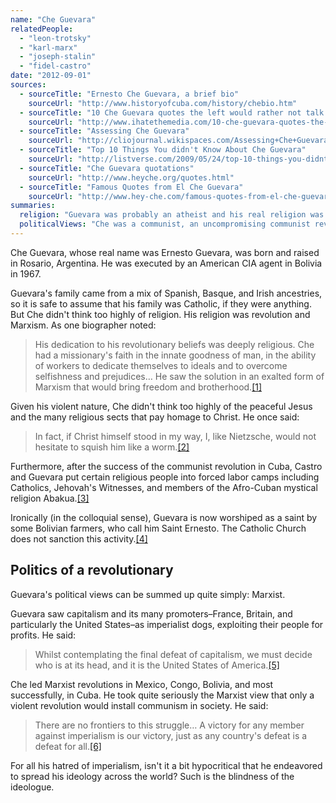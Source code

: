 ```yaml
---
name: "Che Guevara"
relatedPeople:
  - "leon-trotsky"
  - "karl-marx"
  - "joseph-stalin"
  - "fidel-castro"
date: "2012-09-01"
sources:
  - sourceTitle: "Ernesto Che Guevara, a brief bio"
    sourceUrl: "http://www.historyofcuba.com/history/chebio.htm"
  - sourceTitle: "10 Che Guevara quotes the left would rather not talk about"
    sourceUrl: "http://www.ihatethemedia.com/10-che-guevara-quotes-the-left-would-rather-not-talk-about"
  - sourceTitle: "Assessing Che Guevara"
    sourceUrl: "http://cliojournal.wikispaces.com/Assessing+Che+Guevara"
  - sourceTitle: "Top 10 Things You didn't Know About Che Guevara"
    sourceUrl: "http://listverse.com/2009/05/24/top-10-things-you-didnt-know-about-che-guevara/"
  - sourceTitle: "Che Guevara quotations"
    sourceUrl: "http://www.heyche.org/quotes.html"
  - sourceTitle: "Famous Quotes from El Che Guevara"
    sourceUrl: "http://www.hey-che.com/famous-quotes-from-el-che-guevara/"
summaries:
  religion: "Guevara was probably an atheist and his real religion was Marxism and revolution."
  politicalViews: "Che was a communist, an uncompromising communist revolutionary."
---
```


Che Guevara, whose real name was Ernesto Guevara, was born and raised in Rosario, Argentina. He was executed by an American CIA agent in Bolivia in 1967.

Guevara's family came from a mix of Spanish, Basque, and Irish ancestries, so it is safe to assume that his family was Catholic, if they were anything. But Che didn't think too highly of religion. His religion was revolution and Marxism. As one biographer noted:

>His dedication to his revolutionary beliefs was deeply religious. Che had a missionary's faith in the innate goodness of man, in the ability of workers to dedicate themselves to ideals and to overcome selfishness and prejudices… He saw the solution in an exalted form of Marxism that would bring freedom and brotherhood.<a class="source-citation" href="#http%3A%2F%2Fwww.historyofcuba.com%2Fhistory%2Fchebio.htm" title="Ernesto Che Guevara, a brief bio">[1]</a>

Given his violent nature, Che didn't think too highly of the peaceful Jesus and the many religious sects that pay homage to Christ. He once said:

>In fact, if Christ himself stood in my way, I, like Nietzsche, would not hesitate to squish him like a worm.<a class="source-citation" href="#http%3A%2F%2Fwww.ihatethemedia.com%2F10-che-guevara-quotes-the-left-would-rather-not-talk-about" title="10 Che Guevara quotes the left would rather not talk about">[2]</a>

Furthermore, after the success of the communist revolution in Cuba, Castro and Guevara put certain religious people into forced labor camps including Catholics, Jehovah's Witnesses, and members of the Afro-Cuban mystical religion Abakua.<a class="source-citation" href="#http%3A%2F%2Fcliojournal.wikispaces.com%2FAssessing%2BChe%2BGuevara" title="Assessing Che Guevara">[3]</a>

Ironically (in the colloquial sense), Guevara is now worshiped as a saint by some Bolivian farmers, who call him Saint Ernesto. The Catholic Church does not sanction this activity.<a class="source-citation" href="#http%3A%2F%2Flistverse.com%2F2009%2F05%2F24%2Ftop-10-things-you-didnt-know-about-che-guevara%2F" title="Top 10 Things You didn&apos;t Know About Che Guevara">[4]</a>

## Politics of a revolutionary

Guevara's political views can be summed up quite simply: Marxist.

Guevara saw capitalism and its many promoters–France, Britain, and particularly the United States–as imperialist dogs, exploiting their people for profits. He said:

>Whilst contemplating the final defeat of capitalism, we must decide who is at its head, and it is the United States of America.<a class="source-citation" href="#http%3A%2F%2Fwww.heyche.org%2Fquotes.html" title="Che Guevara quotations">[5]</a>

Che led Marxist revolutions in Mexico, Congo, Bolivia, and most successfully, in Cuba. He took quite seriously the Marxist view that only a violent revolution would install communism in society. He said:

>There are no frontiers to this struggle… A victory for any member against imperialism is our victory, just as any country's defeat is a defeat for all.<a class="source-citation" href="#http%3A%2F%2Fwww.hey-che.com%2Ffamous-quotes-from-el-che-guevara%2F" title="Famous Quotes from El Che Guevara">[6]</a>

For all his hatred of imperialism, isn't it a bit hypocritical that he endeavored to spread his ideology across the world? Such is the blindness of the ideologue.

